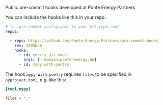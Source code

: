 Public pre-commit hooks developed at Ponte Energy Partners

You can include the hooks like this in your repo:

```yaml
# in .pre-commit-config.yaml in your git repo root
repos:

  - repo: https://github.com/Ponte-Energy-Partners/pre-commit-hooks
    rev: 4305ba8
    hooks:
      - id: verify-git-email
        args: [--domain=ponte-energy.de]
      - id: mypy-with-poetry
```

The hook `mypy-with-poetry` requires `files` to be specified in `pyproject.toml`, e.g. like this:

```toml
[tool.mypy]

files = "."
```
